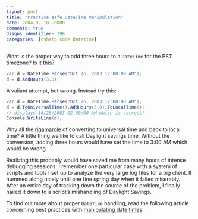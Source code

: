 ```yaml
---
layout: post
title: "Practice safe DateTime manipulation"
date: 2004-02-18 -0800
comments: true
disqus_identifier: 198
categories: [csharp code datetime]
---
```

What is the proper way to add three hours to a `DateTime` for the PST timezone? Is it this?

```csharp
var d = DateTime.Parse("Oct 26, 2003 12:00:00 AM");
d = d.AddHours(3.0);
```

A valiant attempt, but wrong. Instead try this:

```csharp
var d = DateTime.Parse("Oct 26, 2003 12:00:00 AM");
d = d.ToUniversalTime().AddHours(3.0).ToLocalTime();
// displays 10/26/2003 02:00:00 AM which is correct!
Console.WriteLine(d);
```

Why all the [rigamarole](http://dictionary.reference.com/search?r=2&q=rigamarole "Definition of Rigamarole")
of converting to universal time and back to local time? A little thing we like to call Daylight savings time. Without the conversion, adding three hours would have set the time to 3:00 AM which would be wrong.

Realizing this probably would have saved me from many hours of intense debugging sessions. I remember one particular case with a system of scripts and tools I set up to analyze the very large log files for a big client. It hummed along nicely until one fine spring day when it failed miserably. After an entire day of tracking down the source of the problem, I finally nailed it down to a script’s mishandling of Daylight Savings.

To find out more about proper `DateTime` handling, read the following article concerning best practices with [manipulating date times](http://msdn.microsoft.com/netframework/default.aspx?pull=/library/en-us/dndotnet/html/datetimecode.asp "Best practices with DateTime").
